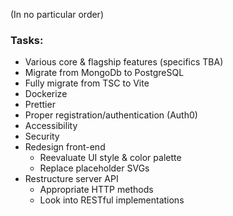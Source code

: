 (In no particular order)

### Tasks:
* Various core & flagship features (specifics TBA)
* Migrate from MongoDb to PostgreSQL
* Fully migrate from TSC to Vite
* Dockerize
* Prettier
* Proper registration/authentication (Auth0)
* Accessibility
* Security
* Redesign front-end
  * Reevaluate UI style & color palette
  * Replace placeholder SVGs
* Restructure server API
  * Appropriate HTTP methods
  * Look into RESTful implementations